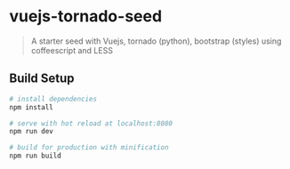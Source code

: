 # vuejs-tornado-seed

> A starter seed with Vuejs, tornado (python), bootstrap (styles) using coffeescript and LESS

## Build Setup

``` bash
# install dependencies
npm install

# serve with hot reload at localhost:8080
npm run dev

# build for production with minification
npm run build
```
